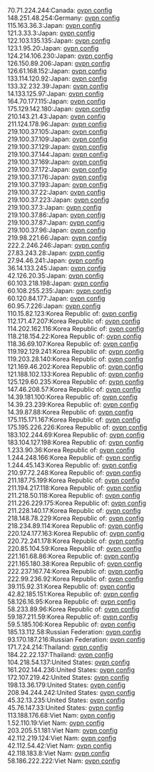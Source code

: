70.71.224.244:Canada: [ovpn config](vpn/70_71_224_244.ovpn)  
148.251.48.254:Germany: [ovpn config](vpn/148_251_48_254.ovpn)  
115.163.36.3:Japan: [ovpn config](vpn/115_163_36_3.ovpn)  
121.3.33.3:Japan: [ovpn config](vpn/121_3_33_3.ovpn)  
122.103.135.135:Japan: [ovpn config](vpn/122_103_135_135.ovpn)  
123.1.95.20:Japan: [ovpn config](vpn/123_1_95_20.ovpn)  
124.214.106.230:Japan: [ovpn config](vpn/124_214_106_230.ovpn)  
126.150.89.206:Japan: [ovpn config](vpn/126_150_89_206.ovpn)  
126.61.168.152:Japan: [ovpn config](vpn/126_61_168_152.ovpn)  
133.114.120.92:Japan: [ovpn config](vpn/133_114_120_92.ovpn)  
133.32.232.39:Japan: [ovpn config](vpn/133_32_232_39.ovpn)  
14.133.125.97:Japan: [ovpn config](vpn/14_133_125_97.ovpn)  
164.70.177.115:Japan: [ovpn config](vpn/164_70_177_115.ovpn)  
175.129.142.180:Japan: [ovpn config](vpn/175_129_142_180.ovpn)  
210.143.21.43:Japan: [ovpn config](vpn/210_143_21_43.ovpn)  
211.124.178.96:Japan: [ovpn config](vpn/211_124_178_96.ovpn)  
219.100.37.105:Japan: [ovpn config](vpn/219_100_37_105.ovpn)  
219.100.37.109:Japan: [ovpn config](vpn/219_100_37_109.ovpn)  
219.100.37.129:Japan: [ovpn config](vpn/219_100_37_129.ovpn)  
219.100.37.144:Japan: [ovpn config](vpn/219_100_37_144.ovpn)  
219.100.37.169:Japan: [ovpn config](vpn/219_100_37_169.ovpn)  
219.100.37.172:Japan: [ovpn config](vpn/219_100_37_172.ovpn)  
219.100.37.176:Japan: [ovpn config](vpn/219_100_37_176.ovpn)  
219.100.37.193:Japan: [ovpn config](vpn/219_100_37_193.ovpn)  
219.100.37.22:Japan: [ovpn config](vpn/219_100_37_22.ovpn)  
219.100.37.223:Japan: [ovpn config](vpn/219_100_37_223.ovpn)  
219.100.37.3:Japan: [ovpn config](vpn/219_100_37_3.ovpn)  
219.100.37.86:Japan: [ovpn config](vpn/219_100_37_86.ovpn)  
219.100.37.87:Japan: [ovpn config](vpn/219_100_37_87.ovpn)  
219.100.37.96:Japan: [ovpn config](vpn/219_100_37_96.ovpn)  
219.98.221.66:Japan: [ovpn config](vpn/219_98_221_66.ovpn)  
222.2.246.246:Japan: [ovpn config](vpn/222_2_246_246.ovpn)  
27.83.243.28:Japan: [ovpn config](vpn/27_83_243_28.ovpn)  
27.94.46.241:Japan: [ovpn config](vpn/27_94_46_241.ovpn)  
36.14.133.245:Japan: [ovpn config](vpn/36_14_133_245.ovpn)  
42.126.20.35:Japan: [ovpn config](vpn/42_126_20_35.ovpn)  
60.103.218.198:Japan: [ovpn config](vpn/60_103_218_198.ovpn)  
60.108.255.235:Japan: [ovpn config](vpn/60_108_255_235.ovpn)  
60.120.84.177:Japan: [ovpn config](vpn/60_120_84_177.ovpn)  
60.95.7.226:Japan: [ovpn config](vpn/60_95_7_226.ovpn)  
110.15.82.123:Korea Republic of: [ovpn config](vpn/110_15_82_123.ovpn)  
112.171.47.207:Korea Republic of: [ovpn config](vpn/112_171_47_207.ovpn)  
114.202.162.116:Korea Republic of: [ovpn config](vpn/114_202_162_116.ovpn)  
118.218.154.22:Korea Republic of: [ovpn config](vpn/118_218_154_22.ovpn)  
118.36.69.107:Korea Republic of: [ovpn config](vpn/118_36_69_107.ovpn)  
119.192.129.241:Korea Republic of: [ovpn config](vpn/119_192_129_241.ovpn)  
119.203.28.140:Korea Republic of: [ovpn config](vpn/119_203_28_140.ovpn)  
121.169.46.202:Korea Republic of: [ovpn config](vpn/121_169_46_202.ovpn)  
121.188.102.133:Korea Republic of: [ovpn config](vpn/121_188_102_133.ovpn)  
125.129.60.235:Korea Republic of: [ovpn config](vpn/125_129_60_235.ovpn)  
147.46.208.57:Korea Republic of: [ovpn config](vpn/147_46_208_57.ovpn)  
14.39.181.100:Korea Republic of: [ovpn config](vpn/14_39_181_100.ovpn)  
14.39.23.239:Korea Republic of: [ovpn config](vpn/14_39_23_239.ovpn)  
14.39.87.88:Korea Republic of: [ovpn config](vpn/14_39_87_88.ovpn)  
175.115.171.167:Korea Republic of: [ovpn config](vpn/175_115_171_167.ovpn)  
175.195.226.226:Korea Republic of: [ovpn config](vpn/175_195_226_226.ovpn)  
183.102.244.69:Korea Republic of: [ovpn config](vpn/183_102_244_69.ovpn)  
183.104.127.198:Korea Republic of: [ovpn config](vpn/183_104_127_198.ovpn)  
1.233.90.36:Korea Republic of: [ovpn config](vpn/1_233_90_36.ovpn)  
1.244.248.166:Korea Republic of: [ovpn config](vpn/1_244_248_166.ovpn)  
1.244.45.143:Korea Republic of: [ovpn config](vpn/1_244_45_143.ovpn)  
210.97.72.248:Korea Republic of: [ovpn config](vpn/210_97_72_248.ovpn)  
211.187.75.199:Korea Republic of: [ovpn config](vpn/211_187_75_199.ovpn)  
211.194.217.118:Korea Republic of: [ovpn config](vpn/211_194_217_118.ovpn)  
211.218.50.118:Korea Republic of: [ovpn config](vpn/211_218_50_118.ovpn)  
211.226.229.175:Korea Republic of: [ovpn config](vpn/211_226_229_175.ovpn)  
211.228.140.17:Korea Republic of: [ovpn config](vpn/211_228_140_17.ovpn)  
218.148.78.229:Korea Republic of: [ovpn config](vpn/218_148_78_229.ovpn)  
218.234.89.114:Korea Republic of: [ovpn config](vpn/218_234_89_114.ovpn)  
220.124.177.163:Korea Republic of: [ovpn config](vpn/220_124_177_163.ovpn)  
220.72.241.178:Korea Republic of: [ovpn config](vpn/220_72_241_178.ovpn)  
220.85.104.59:Korea Republic of: [ovpn config](vpn/220_85_104_59.ovpn)  
221.161.68.86:Korea Republic of: [ovpn config](vpn/221_161_68_86.ovpn)  
221.165.180.38:Korea Republic of: [ovpn config](vpn/221_165_180_38.ovpn)  
222.237.167.74:Korea Republic of: [ovpn config](vpn/222_237_167_74.ovpn)  
222.99.236.92:Korea Republic of: [ovpn config](vpn/222_99_236_92.ovpn)  
39.115.92.31:Korea Republic of: [ovpn config](vpn/39_115_92_31.ovpn)  
42.82.185.151:Korea Republic of: [ovpn config](vpn/42_82_185_151.ovpn)  
58.126.16.95:Korea Republic of: [ovpn config](vpn/58_126_16_95.ovpn)  
58.233.89.96:Korea Republic of: [ovpn config](vpn/58_233_89_96.ovpn)  
59.187.211.59:Korea Republic of: [ovpn config](vpn/59_187_211_59.ovpn)  
59.5.185.106:Korea Republic of: [ovpn config](vpn/59_5_185_106.ovpn)  
185.13.112.58:Russian Federation: [ovpn config](vpn/185_13_112_58.ovpn)  
93.170.187.216:Russian Federation: [ovpn config](vpn/93_170_187_216.ovpn)  
171.7.24.214:Thailand: [ovpn config](vpn/171_7_24_214.ovpn)  
184.22.22.137:Thailand: [ovpn config](vpn/184_22_22_137.ovpn)  
104.218.54.137:United States: [ovpn config](vpn/104_218_54_137.ovpn)  
161.202.144.236:United States: [ovpn config](vpn/161_202_144_236.ovpn)  
172.107.219.42:United States: [ovpn config](vpn/172_107_219_42.ovpn)  
198.13.36.179:United States: [ovpn config](vpn/198_13_36_179.ovpn)  
208.94.244.242:United States: [ovpn config](vpn/208_94_244_242.ovpn)  
45.32.13.235:United States: [ovpn config](vpn/45_32_13_235.ovpn)  
45.76.147.33:United States: [ovpn config](vpn/45_76_147_33.ovpn)  
113.188.176.68:Viet Nam: [ovpn config](vpn/113_188_176_68.ovpn)  
1.52.110.19:Viet Nam: [ovpn config](vpn/1_52_110_19.ovpn)  
203.205.51.181:Viet Nam: [ovpn config](vpn/203_205_51_181.ovpn)  
42.112.219.124:Viet Nam: [ovpn config](vpn/42_112_219_124.ovpn)  
42.112.54.42:Viet Nam: [ovpn config](vpn/42_112_54_42.ovpn)  
42.118.183.8:Viet Nam: [ovpn config](vpn/42_118_183_8.ovpn)  
58.186.222.222:Viet Nam: [ovpn config](vpn/58_186_222_222.ovpn)  
